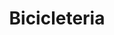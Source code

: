 ---
title: "Bicicleteria"
url: /ciudad-autonoma-de-buenos-aires/bicicleteria-boyaca/
shop: Fahrrad
---